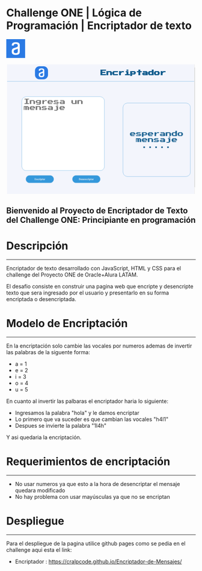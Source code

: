 # Challenge ONE | Lógica de Programación | Encriptador de texto
<img width="50" src="images/aluralatam.png"> 
<p align="center" >
     <img width="500" heigth="300" src="images/Encriptador.png">
</p>

## Bienvenido al Proyecto de Encriptador de Texto del Challenge ONE: Principiante en programación

# Descripción
---
Encriptador de texto desarrollado con JavaScript, HTML y CSS para el challenge del Proyecto ONE de Oracle+Alura LATAM.

El desafio consiste en construir una pagina web que encripte y desencripte texto que sera ingresado por el usuario y presentarlo en su forma encriptada o desencriptada.

# Modelo de Encriptación
--- 
En la encriptación solo cambie las vocales por numeros ademas de invertir las palabras de la siguente forma:
- a = 1
- e = 2
- i = 3
- o = 4
- u = 5

En cuanto al invertir las palbaras el encriptador haria lo siguiente:
- Ingresamos la palabra "hola" y le damos encriptar
- Lo primero que va suceder es que cambian las vocales "h4l1"
- Despues se invierte la palabra "1l4h"

Y asi quedaria la encriptación.
# Requerimientos de encriptación
---
- No usar numeros ya que esto a la hora de desencriptar el mensaje quedara modificado
- No hay problema con usar mayúsculas ya que no se encriptan  
# Despliegue
---
Para el despliegue de la pagina utilice github pages como se pedia en el challenge aqui esta el link:
- Encriptador : https://cralpcode.github.io/Encriptador-de-Mensajes/
